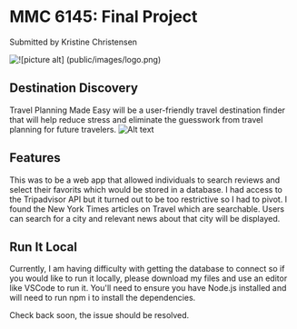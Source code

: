 # MMC 6145: Final Project
Submitted by Kristine Christensen

![!\[picture alt\] (public/images/logo.png)](public/images/logo.png)

## Destination Discovery
Travel Planning Made Easy will be a user-friendly travel destination finder that will help reduce stress and eliminate the guesswork from travel planning for future travelers. 
![Alt text](public/images/website.PNG)

## Features
This was to be a web app that allowed individuals to search reviews and select their favorits which would be stored in a database. I had access to the Tripadvisor API but it turned out to be too restrictive so I had to pivot. I found the New York Times articles on Travel which are searchable. Users can search for a city and relevant news about that city will be displayed. 

## Run It Local
Currently, I am having difficulty with getting the database to connect so if you would like to run it locally, please download my files and use an editor like VSCode to run it. You'll need to ensure you have Node.js installed and will need to run npm i to install the dependencies. 

Check back soon, the issue should be resolved.